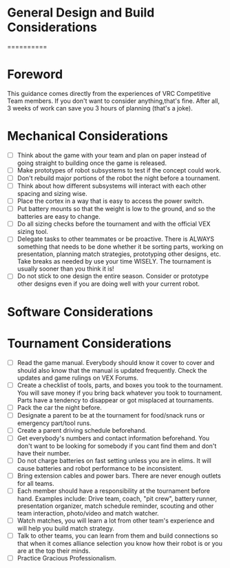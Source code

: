 # General Design and Build Considerations
 ==========


 # Foreword

 This guidance comes directly from the experiences of VRC Competitive Team members. If you don't want to consider anything,that's fine. After all, 3 weeks of work can save you 3 hours of planning (that's a joke).

# Mechanical Considerations

* [ ] Think about the game with your team and plan on paper instead of going straight to building once the game is released.
* [ ] Make prototypes of robot subsystems to test if the concept could work.
* [ ] Don't rebuild major portions of the robot the night before a tournament.
* [ ] Think about how different subsystems will interact with each other spacing and sizing wise.
* [ ] Place the cortex in a way that is easy to access the power switch.
* [ ] Put battery mounts so that the weight is low to the ground, and so the batteries are easy to change.
* [ ] Do all sizing checks before the tournament and with the official VEX sizing tool.
* [ ] Delegate tasks to other teammates or be proactive. There is ALWAYS something that needs to be done whether it be sorting parts, working on presentation, planning match strategies, prototyping other designs, etc. Take breaks as needed by use your time WISELY. The tournament is usually sooner than you think it is!
* [ ] Do not stick to one design the entire season. Consider or prototype other designs even if you are doing well with your current robot.

# Software Considerations

# Tournament Considerations

* [ ] Read the game manual. Everybody should know it cover to cover and should also know that the manual is updated frequently. Check the updates and game rulings on VEX Forums.
* [ ] Create a checklist of tools, parts, and boxes you took to the tournament. You will save money if you bring back whatever you took to tournament. Parts have a tendency to disappear or got misplaced at tournaments.
* [ ] Pack the car the night before.
* [ ] Designate a parent to be at the tournament for food/snack runs or emergency part/tool runs.
* [ ] Create a parent driving schedule beforehand.
* [ ] Get everybody's numbers and contact information beforehand. You don't want to be looking for somebody if you cant find them and don't have their number.
* [ ] Do not charge batteries on fast setting unless you are in elims. It will cause batteries and robot performance to be inconsistent. 
* [ ] Bring extension cables and power bars. There are never enough outlets for all teams.
* [ ] Each member should have a responsibility at the tournament before hand. Examples include: Drive team, coach, "pit crew", battery runner, presentation organizer, match schedule reminder, scouting and other team interaction, photo/video and match watcher.
* [ ] Watch matches, you will learn a lot from other team's experience and will help you build match strategy.
* [ ] Talk to other teams, you can learn from them and build connections so that when it comes alliance selection you know how their robot is or you are at the top their minds.
* [ ] Practice Gracious Professionalism.
